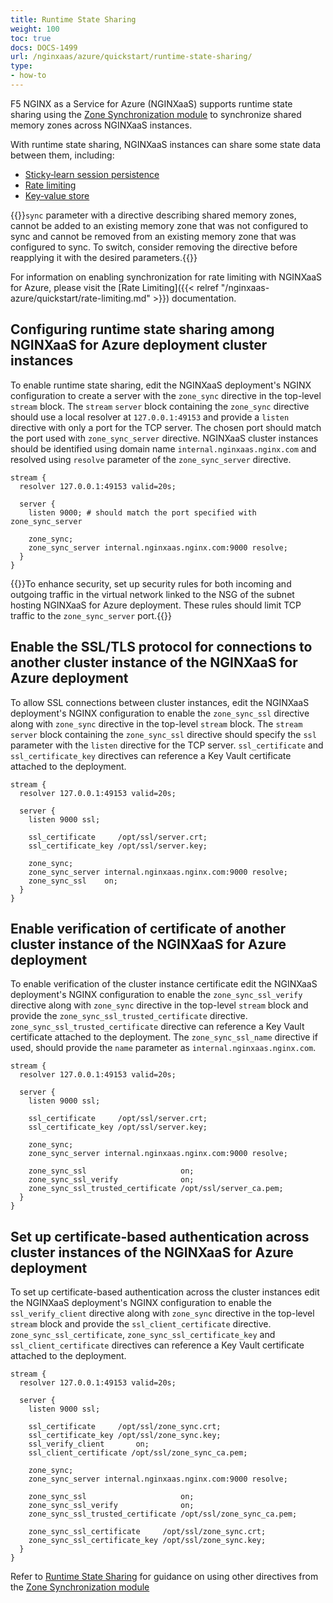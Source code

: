 ```yaml
---
title: Runtime State Sharing
weight: 100
toc: true
docs: DOCS-1499
url: /nginxaas/azure/quickstart/runtime-state-sharing/
type:
- how-to
---
```


F5 NGINX as a Service for Azure (NGINXaaS) supports runtime state sharing using the [Zone Synchronization module](https://nginx.org/en/docs/stream/ngx_stream_zone_sync_module.html) to synchronize shared memory zones across NGINXaaS instances.

With runtime state sharing, NGINXaaS instances can share some state data between them, including:

- [Sticky‑learn session persistence](https://nginx.org/en/docs/http/ngx_http_upstream_module.html#sticky_learn)
- [Rate limiting](https://nginx.org/en/docs/http/ngx_http_limit_req_module.html#limit_req_zone)
- [Key‑value store](https://nginx.org/en/docs/http/ngx_http_keyval_module.html#keyval_zone)

{{<note>}}`sync` parameter with a directive describing shared memory zones, cannot be added to an existing memory zone that was not configured to sync and cannot be removed from an existing memory zone that was configured to sync. To switch, consider removing the directive before reapplying it with the desired parameters.{{</note>}}

For information on enabling synchronization for rate limiting with NGINXaaS for Azure, please visit the [Rate Limiting]({{< relref "/nginxaas-azure/quickstart/rate-limiting.md" >}}) documentation.

## Configuring runtime state sharing among NGINXaaS for Azure deployment cluster instances

To enable runtime state sharing, edit the NGINXaaS deployment's NGINX configuration to create a server with the `zone_sync` directive in the top-level `stream` block. The `stream` `server` block containing the `zone_sync` directive should use a local resolver at `127.0.0.1:49153` and provide a `listen` directive with only a port for the TCP server. The chosen port should match the port used with `zone_sync_server` directive. NGINXaaS cluster instances should be identified using domain name `internal.nginxaas.nginx.com` and resolved using `resolve` parameter of the `zone_sync_server` directive.

```nginx
stream {
  resolver 127.0.0.1:49153 valid=20s;

  server {
    listen 9000; # should match the port specified with zone_sync_server

    zone_sync;
    zone_sync_server internal.nginxaas.nginx.com:9000 resolve;
  }
}
```

{{<note>}}To enhance security, set up security rules for both incoming and outgoing traffic in the virtual network linked to the NSG of the subnet hosting NGINXaaS for Azure deployment. These rules should limit TCP traffic to the `zone_sync_server` port.{{</note>}}

## Enable the SSL/TLS protocol for connections to another cluster instance of the NGINXaaS for Azure deployment

 To allow SSL connections between cluster instances, edit the NGINXaaS deployment's NGINX configuration to enable the  `zone_sync_ssl` directive along with `zone_sync` directive in the top-level `stream` block.  The `stream` `server` block containing the `zone_sync_ssl` directive should specify the `ssl` parameter with the `listen` directive for the TCP server. `ssl_certificate` and `ssl_certificate_key` directives can reference a Key Vault certificate attached to the deployment.

```nginx
stream {
  resolver 127.0.0.1:49153 valid=20s;

  server {
    listen 9000 ssl;

    ssl_certificate     /opt/ssl/server.crt;
    ssl_certificate_key /opt/ssl/server.key;

    zone_sync;
    zone_sync_server internal.nginxaas.nginx.com:9000 resolve;
    zone_sync_ssl    on;
  }
}
```

## Enable verification of certificate of another cluster instance of the NGINXaaS for Azure deployment

To enable verification of the cluster instance certificate edit the NGINXaaS deployment's NGINX configuration to enable the `zone_sync_ssl_verify` directive along with `zone_sync` directive in the top-level `stream` block and provide the `zone_sync_ssl_trusted_certificate` directive. `zone_sync_ssl_trusted_certificate` directive can reference a Key Vault certificate attached to the deployment. The `zone_sync_ssl_name` directive if used, should provide the `name` parameter as `internal.nginxaas.nginx.com`.

```nginx
stream {
  resolver 127.0.0.1:49153 valid=20s;

  server {
    listen 9000 ssl;

    ssl_certificate     /opt/ssl/server.crt;
    ssl_certificate_key /opt/ssl/server.key;

    zone_sync;
    zone_sync_server internal.nginxaas.nginx.com:9000 resolve;

    zone_sync_ssl                     on;
    zone_sync_ssl_verify              on;
    zone_sync_ssl_trusted_certificate /opt/ssl/server_ca.pem;
  }
}
```

## Set up certificate-based authentication across cluster instances of the NGINXaaS for Azure deployment

To set up certificate-based authentication across the cluster instances edit the NGINXaaS deployment's NGINX configuration to enable the `ssl_verify_client` directive along with `zone_sync` directive in the top-level `stream` block and provide the `ssl_client_certificate` directive. `zone_sync_ssl_certificate`, `zone_sync_ssl_certificate_key` and `ssl_client_certificate` directives can reference a Key Vault certificate attached to the deployment.

```nginx
stream {
  resolver 127.0.0.1:49153 valid=20s;

  server {
    listen 9000 ssl;

    ssl_certificate     /opt/ssl/zone_sync.crt;
    ssl_certificate_key /opt/ssl/zone_sync.key;
    ssl_verify_client       on;
    ssl_client_certificate /opt/ssl/zone_sync_ca.pem;

    zone_sync;
    zone_sync_server internal.nginxaas.nginx.com:9000 resolve;

    zone_sync_ssl                     on;
    zone_sync_ssl_verify              on;
    zone_sync_ssl_trusted_certificate /opt/ssl/zone_sync_ca.pem;

    zone_sync_ssl_certificate     /opt/ssl/zone_sync.crt;
    zone_sync_ssl_certificate_key /opt/ssl/zone_sync.key;
  }
}
```

Refer to [Runtime State Sharing](https://docs.nginx.com/nginx/admin-guide/high-availability/zone_sync/) for guidance on using other directives from the [Zone Synchronization module](https://nginx.org/en/docs/stream/ngx_stream_zone_sync_module.html)
